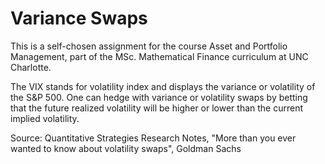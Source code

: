 # Variance Swaps 
This is a self-chosen assignment for the course Asset and Portfolio Management, part of the MSc. Mathematical Finance curriculum at UNC Charlotte. 

The VIX stands for volatility index and displays the variance or volatility of the S&P 500. One can hedge with variance or volatility swaps by betting that the future realized volatility will be higher or lower than the current implied volatility. 

Source: Quantitative Strategies Research Notes, "More than you ever wanted to know about volatility swaps", Goldman Sachs
